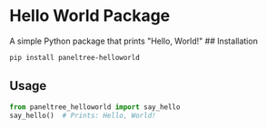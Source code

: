# Hello World Package
A simple Python package that prints "Hello, World!"   ## Installation
```bash
pip install paneltree-helloworld
```

## Usage
```python
from paneltree_helloworld import say_hello
say_hello()  # Prints: Hello, World!
```
